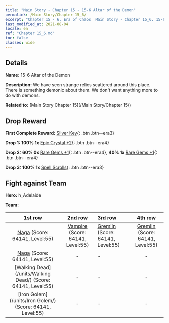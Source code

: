 ```yaml
---
title: "Main Story - Chapter 15 - 15-6 Altar of the Demon"
permalink: /Main Story/Chapter 15_6/
excerpt: "Chapter 15 - 6. Era of Chaos  Main Story - Chapter 15_6. 15-6 Altar of the Demon"
last_modified_at: 2021-08-04
locale: en
ref: "Chapter 15_6.md"
toc: false
classes: wide
---
```


## Details

 **Name:** 15-6 Altar of the Demon

 **Description:** We have seen strange relics scattered around this place. There is something demonic about them. We don't want anything more to do with demons.

 **Related to:** [Main Story Chapter 15](/Main Story/Chapter 15/)

## Drop Reward

 **First Complete Reward:** [Silver Key](/Items/con_693/){: .btn .btn--era3}

 **Drop 1:** **100% 1x** [Epic Crystal +2](/Items/mat_52/){: .btn .btn--era4}

 **Drop 2:** **60% 0x** [Rare Gems +1](/Items/mat_44/){: .btn .btn--era4}, **40% 1x** [Rare Gems +1](/Items/mat_44/){: .btn .btn--era4}

 **Drop 3:** **100% 1x** [Spell Scrolls](/Items/con_694/){: .btn .btn--era3}


## Fight against Team
 **Hero:** h_Adelaide

 **Team:**


  | 1st row | 2nd row | 3rd row | 4th row |
  |:----:|:----:|:----|:----:|
  | [Naga](/units/Naga/) (Score: 64141, Level:55)  | [Vampire](/units/Vampire/) (Score: 64141, Level:55)  | [Gremlin](/units/Gremlin/) (Score: 64141, Level:55)  | [Gremlin](/units/Gremlin/) (Score: 64141, Level:55)  |
  | [Naga](/units/Naga/) (Score: 64141, Level:55)  | - | - | - |
  | [Walking Dead](/units/Walking Dead/) (Score: 64141, Level:55)  | - | - | - |
  | [Iron Golem](/units/Iron Golem/) (Score: 64141, Level:55)  | - | - | - |


